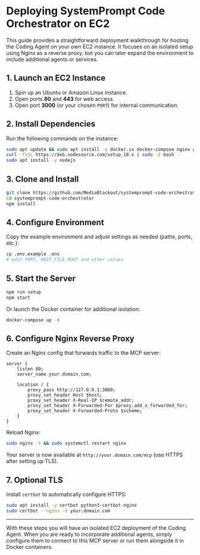# Deploying SystemPrompt Code Orchestrator on EC2

This guide provides a straightforward deployment walkthrough for hosting the Coding Agent on your own EC2 instance. It focuses on an isolated setup using Nginx as a reverse proxy, but you can later expand the environment to include additional agents or services.

## 1. Launch an EC2 Instance
1. Spin up an Ubuntu or Amazon Linux instance.
2. Open ports **80** and **443** for web access.
3. Open port **3000** (or your chosen `PORT`) for internal communication.

## 2. Install Dependencies
Run the following commands on the instance:

```bash
sudo apt update && sudo apt install -y docker.io docker-compose nginx git
curl -fsSL https://deb.nodesource.com/setup_18.x | sudo -E bash -
sudo apt install -y nodejs
```

## 3. Clone and Install
```bash
git clone https://github.com/MediaBlackout/systemprompt-code-orchestrator.git
cd systemprompt-code-orchestrator
npm install
```

## 4. Configure Environment
Copy the example environment and adjust settings as needed (paths, ports, etc.):

```bash
cp .env.example .env
# edit PORT, HOST_FILE_ROOT and other values
```

## 5. Start the Server
```bash
npm run setup
npm start
```
Or launch the Docker container for additional isolation:

```bash
docker-compose up -d
```

## 6. Configure Nginx Reverse Proxy
Create an Nginx config that forwards traffic to the MCP server:

```nginx
server {
    listen 80;
    server_name your.domain.com;

    location / {
        proxy_pass http://127.0.0.1:3000;
        proxy_set_header Host $host;
        proxy_set_header X-Real-IP $remote_addr;
        proxy_set_header X-Forwarded-For $proxy_add_x_forwarded_for;
        proxy_set_header X-Forwarded-Proto $scheme;
    }
}
```
Reload Nginx:

```bash
sudo nginx -t && sudo systemctl restart nginx
```

Your server is now available at `http://your.domain.com/mcp` (use HTTPS after setting up TLS).

## 7. Optional TLS
Install `certbot` to automatically configure HTTPS:

```bash
sudo apt install -y certbot python3-certbot-nginx
sudo certbot --nginx -d your.domain.com
```

---
With these steps you will have an isolated EC2 deployment of the Coding Agent. When you are ready to incorporate additional agents, simply configure them to connect to this MCP server or run them alongside it in Docker containers.
